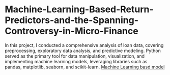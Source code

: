 # Machine-Learning-Based-Return-Predictors-and-the-Spanning-Controversy-in-Micro-Finance
In this project, I conducted a comprehensive analysis of loan data, covering preprocessing, exploratory data analysis, and predictive modeling. Python served as the primary tool for data manipulation, visualization, and implementing machine learning models, leveraging libraries such as pandas, matplotlib, seaborn, and scikit-learn.
[Machine Learning basd model](https://colab.research.google.com/drive/1WY46ma5-T0VRPhTQo4Ndx23cgoAqXL39?usp=sharing)
